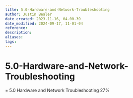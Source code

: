 ```yaml
---
title: 5.0-Hardware-and-Network-Troubleshooting
author: Justin Bealer
date_created: 2023-11-16, 04-00-39
date_modified: 2024-09-17, 11-01-04
reference: 
description: 
aliases: 
tags: 
---
```

# 5.0-Hardware-and-Network-Troubleshooting
= 5.0 Hardware and Network Troubleshooting 27%

